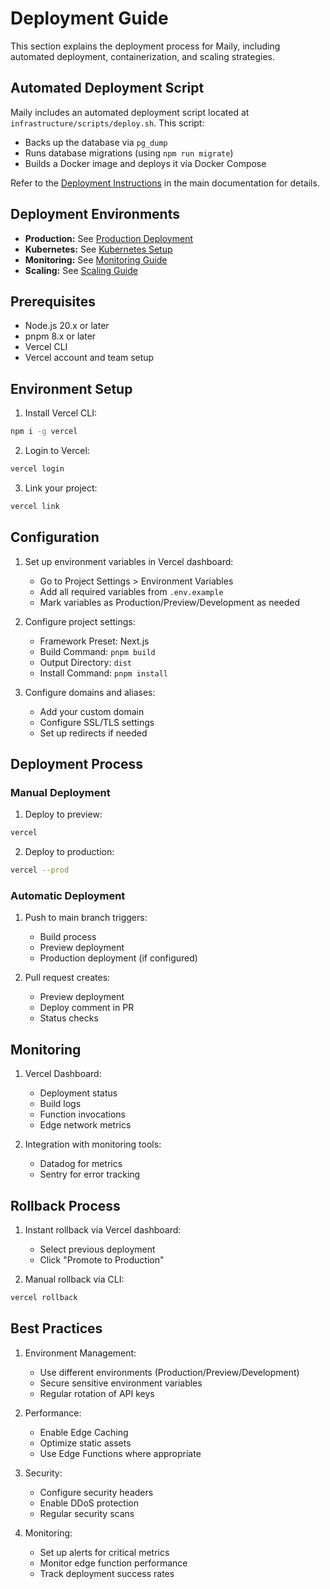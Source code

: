 # Deployment Guide

This section explains the deployment process for Maily, including automated deployment, containerization, and scaling strategies.

## Automated Deployment Script

Maily includes an automated deployment script located at `infrastructure/scripts/deploy.sh`. This script:
- Backs up the database via `pg_dump`
- Runs database migrations (using `npm run migrate`)
- Builds a Docker image and deploys it via Docker Compose

Refer to the [Deployment Instructions](../README.md#deployment-instructions) in the main documentation for details.

## Deployment Environments

- **Production:** See [Production Deployment](./production.md)
- **Kubernetes:** See [Kubernetes Setup](./kubernetes.md)
- **Monitoring:** See [Monitoring Guide](./monitoring.md)
- **Scaling:** See [Scaling Guide](./scaling.md)

## Prerequisites

- Node.js 20.x or later
- pnpm 8.x or later
- Vercel CLI
- Vercel account and team setup

## Environment Setup

1. Install Vercel CLI:
```bash
npm i -g vercel
```

2. Login to Vercel:
```bash
vercel login
```

3. Link your project:
```bash
vercel link
```

## Configuration

1. Set up environment variables in Vercel dashboard:
   - Go to Project Settings > Environment Variables
   - Add all required variables from `.env.example`
   - Mark variables as Production/Preview/Development as needed

2. Configure project settings:
   - Framework Preset: Next.js
   - Build Command: `pnpm build`
   - Output Directory: `dist`
   - Install Command: `pnpm install`

3. Configure domains and aliases:
   - Add your custom domain
   - Configure SSL/TLS settings
   - Set up redirects if needed

## Deployment Process

### Manual Deployment

1. Deploy to preview:
```bash
vercel
```

2. Deploy to production:
```bash
vercel --prod
```

### Automatic Deployment

1. Push to main branch triggers:
   - Build process
   - Preview deployment
   - Production deployment (if configured)

2. Pull request creates:
   - Preview deployment
   - Deploy comment in PR
   - Status checks

## Monitoring

1. Vercel Dashboard:
   - Deployment status
   - Build logs
   - Function invocations
   - Edge network metrics

2. Integration with monitoring tools:
   - Datadog for metrics
   - Sentry for error tracking

## Rollback Process

1. Instant rollback via Vercel dashboard:
   - Select previous deployment
   - Click "Promote to Production"

2. Manual rollback via CLI:
```bash
vercel rollback
```

## Best Practices

1. Environment Management:
   - Use different environments (Production/Preview/Development)
   - Secure sensitive environment variables
   - Regular rotation of API keys

2. Performance:
   - Enable Edge Caching
   - Optimize static assets
   - Use Edge Functions where appropriate

3. Security:
   - Configure security headers
   - Enable DDoS protection
   - Regular security scans

4. Monitoring:
   - Set up alerts for critical metrics
   - Monitor edge function performance
   - Track deployment success rates 